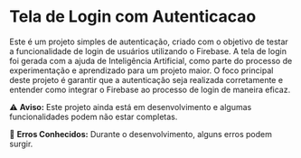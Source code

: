 # Tela de Login com Autenticacao

Este é um projeto simples de autenticação, criado com o objetivo de testar a funcionalidade de login de usuários utilizando o Firebase. A tela de login foi gerada com a ajuda de Inteligência Artificial, como parte do processo de experimentação e aprendizado para um projeto maior. O foco principal deste projeto é garantir que a autenticação seja realizada corretamente e entender como integrar o Firebase ao processo de login de maneira eficaz.

⚠️ **Aviso:** Este projeto ainda está em desenvolvimento e algumas funcionalidades podem não estar completas.

🚨 **Erros Conhecidos:** Durante o desenvolvimento, alguns erros podem surgir. 
